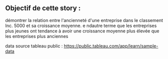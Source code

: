 ## Objectif de cette story :

démontrer la relation entre l'ancienneté d'une entreprise dans le classement Inc. 5000 et sa croissance moyenne.
e ndautre terme que les entreprises plus jeunes ont tendance à avoir une croissance moyenne plus élevée que les entreprises plus anciennes



data source tableau public : https://public.tableau.com/app/learn/sample-data
